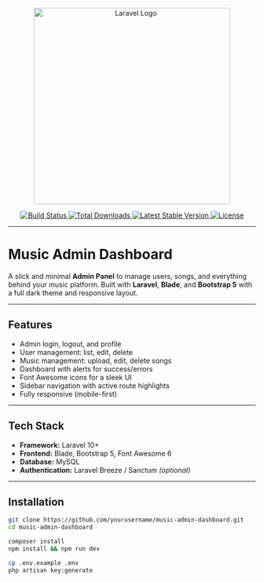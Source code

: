 <p align="center">
    <a href="https://laravel.com" target="_blank">
        <img src="https://raw.githubusercontent.com/laravel/art/master/logo-lockup/5%20SVG/2%20CMYK/1%20Full%20Color/laravel-logolockup-cmyk-red.svg" width="400" alt="Laravel Logo">
    </a>
</p>

<p align="center">
    <a href="https://github.com/laravel/framework/actions">
        <img src="https://github.com/laravel/framework/workflows/tests/badge.svg" alt="Build Status">
    </a>
    <a href="https://packagist.org/packages/laravel/framework">
        <img src="https://img.shields.io/packagist/dt/laravel/framework" alt="Total Downloads">
    </a>
    <a href="https://packagist.org/packages/laravel/framework">
        <img src="https://img.shields.io/packagist/v/laravel/framework" alt="Latest Stable Version">
    </a>
    <a href="https://packagist.org/packages/laravel/framework">
        <img src="https://img.shields.io/packagist/l/laravel/framework" alt="License">
    </a>
</p>

---

# Music Admin Dashboard

A slick and minimal **Admin Panel** to manage users, songs, and everything behind your music platform. Built with **Laravel**, **Blade**, and **Bootstrap 5** with a full dark theme and responsive layout.

---

## Features

- Admin login, logout, and profile
- User management: list, edit, delete
- Music management: upload, edit, delete songs
- Dashboard with alerts for success/errors
- Font Awesome icons for a sleek UI
- Sidebar navigation with active route highlights
- Fully responsive (mobile-first)

---

## Tech Stack

- **Framework:** Laravel 10+
- **Frontend:** Blade, Bootstrap 5, Font Awesome 6
- **Database:** MySQL
- **Authentication:** Laravel Breeze / Sanctum *(optional)*

---

## Installation

```bash
git clone https://github.com/yourusername/music-admin-dashboard.git
cd music-admin-dashboard

composer install
npm install && npm run dev

cp .env.example .env
php artisan key:generate